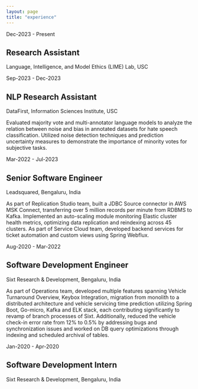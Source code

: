 ```yaml
---
layout: page
title: "experience"
---
```


<!-- Is there another thing here?

> Yet another blockquote.

1. A numbered list.
2. A numbered list.
3. A numbered list.
4. A numbered list. -->

<div class="post-block">
  <p class="sub-heading">Dec-2023 - Present</p>
  <h2>Research Assistant</h2>
  <p class="post-date">Language, Intelligence, and Model Ethics (LIME) Lab, USC</p>
</div>

<div class="post-block">
  <p class="sub-heading">Sep-2023 - Dec-2023</p>
  <h2 >NLP Research Assistant</h2>
  <p class="post-date">DataFirst, Information Sciences Institute, USC</p>
  <div class="post-content"><p>Evaluated majority vote and multi-annotator language models to analyze the relation between noise and bias in annotated datasets for hate speech classification. Utilized noise detection techniques and prediction uncertainty measures to demonstrate the importance of minority votes for subjective tasks.</p>
</div>

<div class="post-block">
  <p class="sub-heading">Mar-2022 - Jul-2023</p>
  <h2 >Senior Software Engineer</h2>
  <p class="post-date">Leadsquared, Bengaluru, India</p>
  <div class="post-content"><p>As part of Replication Studio team, built a JDBC Source connector in AWS MSK Connect, transferring over 5 million records per minute from RDBMS to Kafka. Implemented an auto-scaling module monitoring Elastic cluster health metrics, optimizing data replication and reindexing across 45 clusters. As part of Service Cloud team, developed backend services for ticket automation and custom views using Spring Webflux.</p></div>
</div>

<div class="post-block">
  <p class="sub-heading">Aug-2020 - Mar-2022</p>
  <h2 >Software Development Engineer</h2>
  <p class="post-date">Sixt Research & Development, Bengaluru, India</p>
  <div class="post-content"><p>As part of Operations team, developed multiple features spanning Vehicle Turnaround Overview, Keybox Integration, migration from monolith to a distributed architecture and vehicle servicing time prediction utilizing Spring Boot, Go-micro, Kafka and ELK stack, each contributing significantly to revamp of branch processes of Sixt. Additionally, reduced the vehicle check-in error rate from 12% to 0.5% by addressing bugs and synchronization issues and worked on DB query optimizations through indexing and scheduled archival of tables.</p></div>
</div>

<div class="post-block">
  <p class="sub-heading">Jan-2020 - Apr-2020</p>
  <h2>Software Development Intern</h2>
  <p class="post-date">Sixt Research & Development, Bengaluru, India</p>
</div>